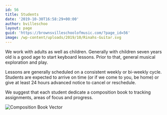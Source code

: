 ```yaml
---
id: 56
title: Students
date: '2019-10-30T16:58:29+00:00'
author: bvilleschoo
layout: page
guid: 'https://brownsvilleschoolofmusic.com/?page_id=56'
image: /wp-content/uploads/2019/10/Rinahs-Guitar.svg
---
```


We work with adults as well as children. Generally with children seven years old is a good age to start keyboard lessons. Prior to that, general musical exploration and play.

Lessons are generally scheduled on a consistent weekly or bi-weekly cycle. Students are expected to arrive on time (or if we come to you, be home) or give at least 24 hours advanced notice to cancel or reschedule.

We suggest that each student dedicate a composition book to tracking assignments, areas of focus and progress.

![Composition Book Vector](https://brownsvilleschoolofmusic.com/wp-content/uploads/2019/10/Journal.svg)

